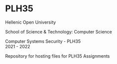 # PLH35

Hellenic Open University

School of Science & Technology: 
Computer Science

Computer Systems Security - PLH35   
2021 - 2022

Repository for hosting files for PLH35 Assignments
